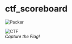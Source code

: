 # ctf_scoreboard

![Packer](https://github.com/hotpeppersec/ctf_scoreboard/workflows/Packer/badge.svg?branch=master)

![CTF](https://github.com/hotpeppersec/ctf_scoreboard/blob/master/oldie.jpeg)<br>*Capture the Flag!*
